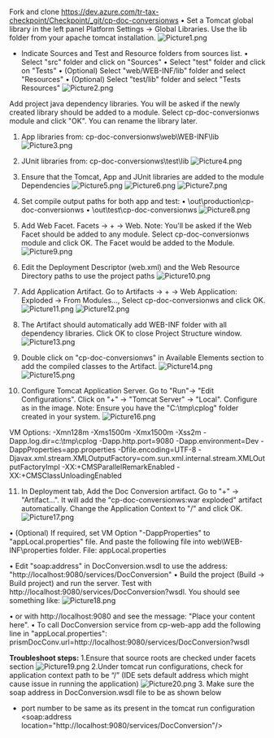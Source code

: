 Fork and clone https://dev.azure.com/tr-tax-checkpoint/Checkpoint/_git/cp-doc-conversionws
•	Set a Tomcat global library in the left panel Platform Settings → Global Libraries. Use the lib folder from your apache tomcat installation.
![Picture1.png](/.attachments/Picture1-f71384aa-2797-49d7-8e55-15c5d5c136f4.png)

* Indicate Sources and Test and Resource folders from sources list.
•	Select "src" folder and click on "Sources"
•	Select "test" folder and click on "Tests"
•	(Optional) Select "web/WEB-INF/lib" folder and select "Resources"
•	(Optional) Select "test/lib" folder and select "Tests Resources"
![Picture2.png](/.attachments/Picture2-c13fe370-e122-4bfe-a69f-b35bcf541046.png)

Add project java dependency libraries. You will be asked if the newly created library should be added to a module. Select cp-doc-conversionws module and click "OK". You can rename the library later.
1.	App libraries from: cp-doc-conversionws\web\WEB-INF\lib
![Picture3.png](/.attachments/Picture3-b1cbe30f-23dd-49d1-9d3e-83df04615804.png)

2. JUnit libraries from: cp-doc-conversionws\test\lib
![Picture4.png](/.attachments/Picture4-4af3afb9-46b6-4e45-a375-7ae978169667.png)
3. Ensure that the Tomcat, App and JUnit libraries are added to the module Dependencies
![Picture5.png](/.attachments/Picture5-02364fc6-58fa-40ff-b962-c8ca82031894.png)
![Picture6.png](/.attachments/Picture6-e8a939ed-7bb2-4022-b056-bb0becd508ee.png)
![Picture7.png](/.attachments/Picture7-1b392089-dc75-428c-b1ca-e403a72a0262.png)
4. Set compile output paths for both app and test:
•	\out\production\cp-doc-conversionws
•	\out\test\cp-doc-conversionws
![Picture8.png](/.attachments/Picture8-e0a170b1-11a8-4ddc-92d9-81953f0c5979.png)
5. Add Web Facet. Facets → + → Web. Note: You'll be asked if the Web Facet should be added to any module. Select cp-doc-conversionws module and click OK. The Facet would be added to the Module. 
![Picture9.png](/.attachments/Picture9-b739df50-48de-4d9b-b72a-6d42c0d70ca9.png)
6. Edit the Deployment Descriptor (web.xml) and the Web Resource Directory paths to use the project paths
![Picture10.png](/.attachments/Picture10-488944a5-abea-4ba2-8e19-1bf6f2f2d0d2.png)
7. Add Application Artifact. Go to Artifacts → + → Web Application: Exploded → From Modules..., Select cp-doc-conversionws and click OK. 
![Picture11.png](/.attachments/Picture11-2b433b02-679e-46c1-8a57-64a2e55091f5.png)
![Picture12.png](/.attachments/Picture12-2859bbc8-378e-4667-94d1-73370155b989.png)
8. The Artifact should automatically add WEB-INF folder with all dependency libraries. Click OK to close Project Structure window.
![Picture13.png](/.attachments/Picture13-f0b5e078-5d12-45c9-ba3c-d51298896779.png)
9. Double click on "cp-doc-conversionws" in Available Elements section to add the compiled classes to the Artifact.
![Picture14.png](/.attachments/Picture14-fbed14c7-78ce-4e48-b734-61928d833a00.png)
![Picture15.png](/.attachments/Picture15-edf8fc53-fc10-4654-8b47-00cccee50fdb.png)
10. Configure Tomcat Application Server. Go to "Run"→ "Edit Configurations". Click on "+" → "Tomcat Server" → "Local". Configure as in the image. Note: Ensure you have the "C:\tmp\cplog" folder created in your system.
![Picture16.png](/.attachments/Picture16-a3eaafa1-aed6-405b-a9d2-e280f5d428b0.png)

VM Options:
-Xmn128m
-Xms1500m
-Xmx1500m
-Xss2m
-Dapp.log.dir=c:\tmp\cplog
-Dapp.http.port=9080
-Dapp.environment=Dev
-DappProperties=app.properties
-Dfile.encoding=UTF-8
-Djavax.xml.stream.XMLOutputFactory=com.sun.xml.internal.stream.XMLOutputFactoryImpl
-XX:+CMSParallelRemarkEnabled
-XX:+CMSClassUnloadingEnabled

11. In Deployment tab, Add the Doc Conversion artifact. Go to "+" → "Artifact...". It will add the "cp-doc-conversionws:war exploded" artifact automatically. Change the Application Context to "/" and click OK.
![Picture17.png](/.attachments/Picture17-12f4bf85-9ff5-4c32-8fe7-8e1a7ba0447e.png)

•  (Optional) If required, set VM Option "-DappProperties" to "appLocal.properties" file. And paste the following file into web\WEB-INF\properties folder. File: appLocal.properties


•  Edit "soap:address" in DocConversion.wsdl to use the address: 
"http://localhost:9080/services/DocConversion"
•  Build the project (Build → Build project) and run the server. Test with http://localhost:9080/services/DocConversion?wsdl.
You should see something like:
![Picture18.png](/.attachments/Picture18-f1cffa5c-e7c5-44f0-ac79-bca2beb88270.png)

•  or with http://localhost:9080 and see the message: "Place your content here".
•  To call DocConversion service from cp-web-app add the following line in "appLocal.properties":
prismDocConv.url=http://localhost:9080/services/DocConversion?wsdl


**Troubleshoot steps:**
1.Ensure that source roots are checked under facets section
![Picture19.png](/.attachments/Picture19-d7d28347-b2d0-476b-a2ec-49555c1f441a.png)
2.Under tomcat run configurations, check for application context path to be “/”  (IDE sets default address which might cause issue in running the application)
![Picture20.png](/.attachments/Picture20-2113e4c7-c1d8-4b20-8950-ad7b9c45ed2c.png)
3.	Make sure the soap address in DocConversion.wsdl file to be as shown below
- port number to be same as its present in the tomcat run configuration
<soap:address location="http://localhost:9080/services/DocConversion"/>